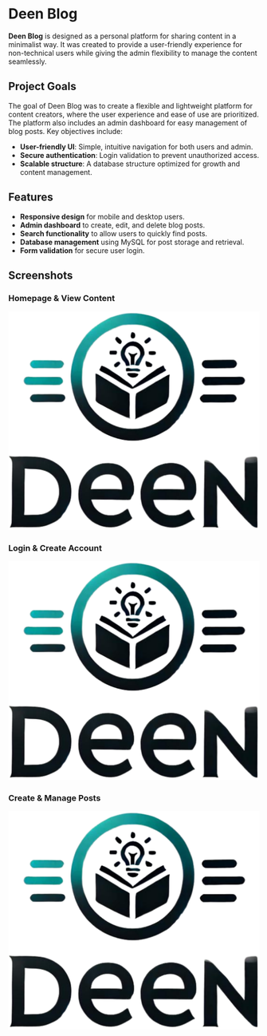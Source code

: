 # Deen Blog
**Deen Blog** is designed as a personal platform for sharing content in a minimalist way. It was created to provide a user-friendly experience for non-technical users while giving the admin flexibility to manage the content seamlessly.

## Project Goals
The goal of Deen Blog was to create a flexible and lightweight platform for content creators, where the user experience and ease of use are prioritized. The platform also includes an admin dashboard for easy management of blog posts. Key objectives include:
- **User-friendly UI**: Simple, intuitive navigation for both users and admin.
- **Secure authentication**: Login validation to prevent unauthorized access.
- **Scalable structure**: A database structure optimized for growth and content management.

## Features
- **Responsive design** for mobile and desktop users.
- **Admin dashboard** to create, edit, and delete blog posts.
- **Search functionality** to allow users to quickly find posts.
- **Database management** using MySQL for post storage and retrieval.
- **Form validation** for secure user login.

## Screenshots

### Homepage & View Content
![Homepage screenshot](./img/deen-logo.png)

### Login & Create Account
![Homepage screenshot](./img/deen-logo.png)

### Create & Manage Posts
![Homepage screenshot](./img/deen-logo.png)